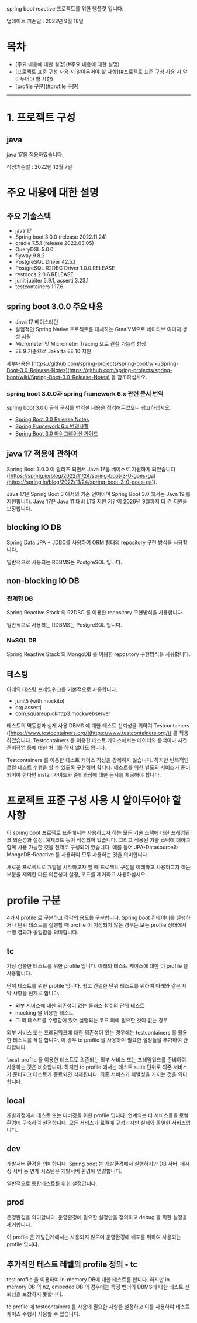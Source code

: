 spring boot reactive 프로젝트를 위한 템플릿 입니다.

업데이트 기준일 : 2022년 9월 18일

# 목차
- [주요 내용에 대한 설명](#주요 내용에 대한 설명)
- [프로젝트 표준 구성 사용 시 알아두어야 할 사항](#프로젝트 표준 구성 사용 시 알아두어야 할 사항)
- [profile 구분](#profile 구분)
---

# 1. 프로젝트 구성
## java
java 17을 적용하였습니다.

작성기준일 : 2022년 12월 7일

# 주요 내용에 대한 설명

## 주요 기술스택

- java 17
- Spring boot 3.0.0 (release 2022.11.24)
- gradle 7.5.1 (release 2022.08.05)
- QueryDSL 5.0.0
- flyway 9.8.2
- PostgreSQL Driver 42.5.1
- PostgreSQL R2DBC Driver 1.0.0.RELEASE
- restdocs 2.0.6.RELEASE
- junit jupiter 5.9.1, assertj 3.23.1
- testcontainers 1.17.6

## spring boot 3.0.0 주요 내용

- Java 17 베이스라인
- 실험적인 Spring Native 프로젝트를 대체하는 GraalVM으로 네이티브 이미지 생성 지원
- Micrometer 및 Micrometer Tracing 으로 관찰 가능성 향상
- EE 9 기준으로 Jakarta EE 10 지원

세부내용은 [https://github.com/spring-projects/spring-boot/wiki/Spring-Boot-3.0-Release-Notes](https://github.com/spring-projects/spring-boot/wiki/Spring-Boot-3.0-Release-Notes) 을 참조하십시오.

### spring boot 3.0.0과 spring framework 6.x 관련 문서 번역

spring boot 3.0.0 공식 문서를 번역한 내용을 정리해두었으니 참고하십시오.

- [Spring Boot 3.0 Release Notes](https://dptablo.github.io/spring%20boot/spring/spring-boot-3.0.0-release-notes/)
- [Spring Framework 6.x 변경사항](https://dptablo.github.io/spring/spring%20framework/spring-framework-6.x/)
- [Spring Boot 3.0 마이그레이션 가이드](https://dptablo.github.io/spring%20boot/spring-boot-3.0-migration-guide/)

## java 17 적용에 관하여

Spring Boot 3.0.0 이 릴리즈 되면서 Java 17을 베이스로 지원하게 되었습니다 ([https://spring.io/blog/2022/11/24/spring-boot-3-0-goes-ga](https://spring.io/blog/2022/11/24/spring-boot-3-0-goes-ga)).

Java 17은 Spring Boot 3 에서의 기준 언어이며 Spring Boot 3.0 에서는 Java 19 를 지원합니다. Java 17은 Java 11 대비 LTS 지원 기간이 2026년 9월까지 더 긴 지원을 보장합니다.

## blocking IO DB

Spring Data JPA + JDBC를 사용하여 ORM 형태의 repository 구현 방식을 사용합니다.

일반적으로 사용되는 RDBMS는 PostgreSQL 입니다.

## non-blocking IO DB

### 관계형 DB

Spring Reactive Stack 의 R2DBC 를 이용한 repository 구현방식을 사용합니다.

일반적으로 사용되는 RDBMS는 PostgreSQL 입니다.

### NoSQL DB

Spring Reactive Stack 의 MongoDB 를 이용한 repository 구현방식을 사용합니다.

## 테스팅

아래의 테스팅 프레임워크를 기본적으로 사용합니다.

- junit5 (with mockito)
- org.assertj
- com.squareup.okhttp3:mockwebserver

테스트의 멱등성과 실제 사용 DBMS 에 대한 테스트 신뢰성을 위하여 Testcontainers ([https://www.testcontainers.org/](https://www.testcontainers.org/)) 를 적용하였습니다. Testcontainers 를 이용한 테스트 케이스에서는 데이터의 롤백이나 사전 준비작업 등에 대한 처리를 하지 않아도 됩니다.

Testcontainers 를 이용한 테스트 케이스 작성을 강제하지 않습니다. 하지만 반복적인 로컬 테스트 수행을 할 수 있도록 구현해야 합니다. 테스트를 위한 별도의 서비스가 준비되어야 한다면 install 가이드와 준비과정에 대한 문서를 제공해야 합니다.

# 프로젝트 표준 구성 사용 시 알아두어야 할 사항

이 spring boot 프로젝트 표준에서는 사용하고자 하는 모든 기술 스택에 대한 프레임워크 의존성과 설정, 예제코드 등이 작성되어 있습니다. 그리고 적용된 기술 스택에 대하여 함께 사용 가능한 것을 전제로 구성되어 있습니다. 예를 들어 JPA-Datasource와 MongoDB-Reactive 를 사용하여 모두 사용하는 것을 의미합니다.

새로운 프로젝트로 개발을 시작하고자 할 때 프로젝트 구성을 이해하고 사용하고자 하는 부분을 제외한 다른 의존성과 설정, 코드를 제거하고 사용하십시오.

# profile 구분

4가지 profile 로 구분하고 각각의 용도를 구분합니다. Spring boot 컨테이너를 실행하거나 단위 테스트를 실행할 때 profile 이 지정되지 않은 경우는 모든 profile 상태에서 수행 결과가 동일함을 의미합니다.

## tc

가장 심플한 테스트를 위한 profile 입니다. 아래의 테스트 케이스에 대한 이 profile 을 사용합니다.

단위 테스트를 위한 profile 입니다. 쉽고 간결한 단위 테스트를 위하여 아래와 같은 제약 사항을 전제로 합니다.

- 외부 서비스에 대한 의존성이 없는 클래스 함수의 단위 테스트
- mocking 을 이용한 테스트
- 그 외 테스트를 수행함에 있어 실행되는 코드 외에 필요한 것이 없는 경우

외부 서비스 또는 프레임워크에 대한 의존성이 있는 경우에는 testcontainers 를 활용한 테스트를 작성 합니다. 이 경우 tc profile 을 사용하며 필요한 설정들을 추가하여 관리합니다.

`local` profile 을 이용한 테스트도 의존되는 외부 서비스 또는 프레임워크를 준비하여 사용하는 것은 비슷합니다. 하지만 tc profile 에서는 테스트 suite 단위로 의존 서비스가 준비되고 테스트가 종료되면 삭제됩니다. 의존 서비스가 휘발성을 가지는 것을 의미합니다.

## local

개발과정에서 테스트 또는 디버깅을 위한 profile 입니다. 연계되는 타 서비스들을 로컬환경에 구축하여 설정합니다. 모든 서비스가 로컬에 구성되지만 실제와 동일한 서비스입니다.

## dev

개발서버 환경을 의미합니다. Spring boot 는 개발환경에서 실행하지만 DB 서버, 메시징 서버 등 연계 시스템은 개발서버 환경에 연결합니다.

일반적으로 통합테스트를 위한 설정입니다.

## prod

운영환경을 의미합니다. 운영환경에 필요한 설정만을 정의하고 debug 을 위한 설정을 제거합니다.

이 profile 은 개발단계에서는 사용되지 않으며 운영환경에 배포를 위하여 사용되는 profile 입니다.

## 추가적인 테스트 레벨의 profile 정의 - tc

test profile 을 이용하여 in-memory DB에 대한 테스트를 합니다. 하지만 in-memory DB 의 h2, embeded DB 의 경우에는 특정 벤더의 DBMS에 대한 테스트 신뢰성을 보장하지 못합니다.

tc profile 에 testcontainers 를 사용에 필요한 사항을 설정하고 이를 사용하여 테스트 케이스 수행시 사용할 수 있습니다.
